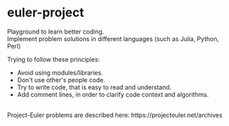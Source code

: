 # euler-project
Playground to learn better coding.</br>
Implement problem solutions in different languages (such as Julia, Python, Perl)</br>

Trying to follow these principles:
<ul type="disc">
    <li>Avoid using modules/libraries.</li>
    <li>Don't use other's people code.</li>
    <li>Try to write code, that is easy to read and understand.</li>
    <li>Add comment lines, in order to clarify code context and algorithms.</li>
</ul>
</br>
Project-Euler problems are described here:
https://projecteuler.net/archives
